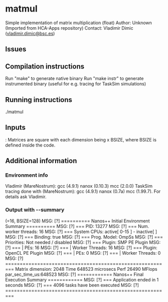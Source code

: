 # matmul
Simple implementation of matrix multiplication (float)
Author: Unknown (Imported from HCA-Apps repository)
Contact: Vladimir Dimic (vladimir.dimic@bsc.es)

## Issues

## Compilation instructions
Run "make" to generate native binary
Run "make instr" to generate instrumented binary (useful for e.g. tracing for TaskSim simulations)

## Running instructions
./matmul <dim>

## Inputs
<dim>: Matrices are square with each dimension being <dim> x BSIZE, where BSIZE is defined inside the code.

## Additional information
###  Environment info
Vladimir (MareNostrum): gcc (4.9.1) nanox (0.10.3) mcc (2.0.0)
TaskSim tracing done with (MareNostrum): gcc (4.9.1) nanox (0.7a) mcc (1.99.7). For details ask Vladimir.

### Output with --summary
(<dim>=16, BSIZE=128)
MSG: [?] ========== Nanos++ Initial Environment Summary ==========
MSG: [?] === PID:                 13277
MSG: [?] === Num. worker threads: 16
MSG: [?] === System CPUs:         active[ 0-15 ] - inactive[  ]
MSG: [?] === Binding:             true
MSG: [?] === Prog. Model:         OmpSs
MSG: [?] === Priorities:          Not needed / disabled
MSG: [?] === Plugin:              SMP PE Plugin
MSG: [?] ===  | PEs:              16
MSG: [?] ===  | Worker Threads:   16
MSG: [?] === Plugin:              OpenCL PE Plugin
MSG: [?] ===  | PEs:              0
MSG: [?] ===  | Worker Threads:   0
MSG: [?] =========================================================
Matrix dimension: 2048
Time 648523 microsecs
Perf 26490 MFlops
par_sec_time_us:648523
MSG: [?] ============ Nanos++ Final Execution Summary ============
MSG: [?] === Application ended in 1 seconds
MSG: [?] === 4096 tasks have been executed
MSG: [?] =========================================================
